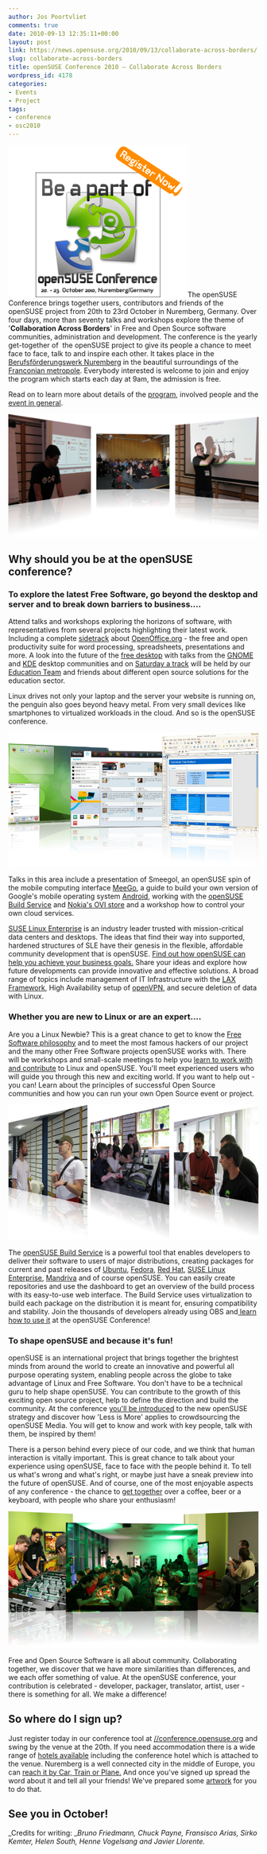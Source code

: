 ```yaml
---
author: Jos Poortvliet
comments: true
date: 2010-09-13 12:35:11+00:00
layout: post
link: https://news.opensuse.org/2010/09/13/collaborate-across-borders/
slug: collaborate-across-borders
title: openSUSE Conference 2010 – Collaborate Across Borders
wordpress_id: 4178
categories:
- Events
- Project
tags:
- conference
- osc2010
---
```


[![](/wp-content/uploads/2010/09/Conf2010_250px2+register.png)](//conference.opensuse.org/indico/event/osc2010)The openSUSE Conference brings together users, contributors and friends of the openSUSE project from 20th to 23rd October in Nuremberg, Germany. Over four days, more than seventy talks and workshops explore the theme of '**Collaboration Across Borders**' in Free and Open Source software communities, administration and development.  The conference is the yearly get-together of  the openSUSE project  to give its people a chance to meet face to face, talk to and inspire  each other. It takes place in the [Berufsförderungswerk Nuremberg](//www.bfw-nuernberg.de/) in the  beautiful surroundings of the [Franconian metropole](//www.nuernberg.de/internet/portal_e/index.html). Everybody interested  is welcome to join and enjoy the program which starts each day at 9am,  the admission is free.

Read on to learn more about details of the [program](//conference.opensuse.org/indico//conferenceProgram.py?confId=0), involved people and the [event in general](//en.opensuse.org/Portal:Conference).


![](/wp-content/uploads/2010/09/intro.png)


<!-- more -->


## Why should you be at the openSUSE conference?




### To explore the latest Free Software, go beyond the desktop and server and to break down barriers to business....


Attend talks and workshops exploring the horizons of software, with representatives from several projects highlighting their latest work. Including a complete [sidetrack](//conference.opensuse.org/indico//sessionDisplay.py?sessionId=28&confId=0#20101022) about [OpenOffice.org](//www.OpenOffice.org) - the free and open productivity suite for word processing, spreadsheets, presentations and more. A look into the future of the [free desktop](//conference.opensuse.org/indico//sessionDisplay.py?sessionId=2&confId=0#20101021) with talks from the [GNOME](//www.gnome.org) and [KDE](//www.kde.org) desktop communities and on [Saturday a track](//conference.opensuse.org/indico//sessionDisplay.py?sessionId=29&confId=0#20101023) will be held by our [Education Team](//en.opensuse.org/Portal:Education) and friends about different open source solutions for the education sector.

Linux drives not only your laptop and the server your website is running on, the penguin also goes beyond heavy metal. From very small devices like smartphones to virtualized workloads in the cloud. And so is the openSUSE conference.


![](/wp-content/uploads/2010/09/explore1.png)


Talks in this area include a presentation of Smeegol, an openSUSE spin of the mobile computing interface [MeeGo](//MeeGo.com), a guide to build your own version of Google's mobile operating system [Android](//www.android.com), working with the [openSUSE Build Service](//build.opensuse.org) and [Nokia's OVI store](https://store.ovi.com/) and a workshop how to control your own cloud services.

[SUSE Linux Enterprise](//www.novell.com/linux) is an industry leader trusted with mission-critical data centers and desktops. The ideas that find their way into supported, hardened structures of SLE have their genesis in the flexible, affordable community development that is openSUSE. [Find out how openSUSE can help you achieve your business goals.](//conference.opensuse.org/indico//sessionDisplay.py?sessionId=21&confId=0#20101022) Share your ideas and explore how future developments can provide innovative and effective solutions. A broad range of topics  include management of IT Infrastructure with the [LAX Framework](//www.teegee.de/lax), High Availability setup of [openVPN](//openvpn.net/), and secure deletion of data with Linux.


### Whether you are new to Linux or are an expert....


Are  you a Linux Newbie? This is a great chance to get to know the [Free Software philosophy](//www.gnu.org/philosophy/philosophy.html) and to meet the most famous hackers of our project and the many other Free Software projects openSUSE works with. There will be workshops and small-scale meetings to help you [learn to work with and contribute](//conference.opensuse.org/indico//sessionDisplay.py?sessionId=22&confId=0#20101022) to Linux and openSUSE. You'll meet experienced users who will guide you through this new and exciting world. If you want to help out - you can! Learn about the principles of successful Open Source communities and how you can run your own Open Source event or project.


![](/wp-content/uploads/2010/09/experts.png)


The [openSUSE Build Service](//build.opensuse.org) is a powerful tool that enables developers to deliver their software to users of major distributions, creating packages for current and past releases of [Ubuntu](//www.ubuntu.com/), [Fedora](//fedoraproject.org/), [Red Hat](//www.redhat.com/), [SUSE Linux Enterprise](//www.novell.com/linux), [Mandriva](//www.mandriva.com/) and of course openSUSE. You can easily create repositories and use the dashboard to get an overview of the build process with its easy-to-use web interface. The Build Service uses virtualization to build each package on the distribution it is meant for, ensuring compatibility and stability. Join the thousands of developers already using OBS and[ learn how to use it](//conference.opensuse.org/indico//sessionDisplay.py?sessionId=18&confId=0#20101020) at the openSUSE Conference!


### To shape openSUSE and because it's fun!


openSUSE is an international project that brings together the brightest minds from around the world to create an innovative and powerful all purpose operating system, enabling people across the globe to take advantage of Linux and Free Software. You  don't have to be a technical guru to help shape openSUSE. You can contribute to the growth of this exciting open source project, help to define the direction and build the  community. At the conference [you'll be introduced](//conference.opensuse.org/indico//sessionDisplay.py?sessionId=25&confId=0#20101023) to the new openSUSE  strategy and discover how 'Less is  More' applies to crowdsourcing the openSUSE Media. You will get to know and work with key people, talk with them, be inspired by them!

There is a person behind every piece of our code, and we think that human interaction is vitally important. This is great chance to talk about your experience using openSUSE, face to face with the people behind it. To tell us what's wrong and what's right, or maybe just have a sneak preview into  the future of openSUSE. And of course, one of the most enjoyable aspects of any conference - the chance to [get together](//conference.opensuse.org/indico//sessionDisplay.py?sessionId=36&confId=0#20101021) over a coffee, beer or a keyboard, with people who share your enthusiasm!


![](/wp-content/uploads/2010/09/fun.png)


Free and Open Source Software is all about community. Collaborating together, we discover that we have more similarities than differences, and we each offer something of value. At the openSUSE conference, your contribution is celebrated -  developer, packager, translator, artist, user - there is something for all. We make a difference!


## So where do I sign up?


Just register today in our conference tool at [//conference.opensuse.org](//conference.opensuse.org/indico//confRegistrationFormDisplay.py/display?confId=0) and swing by the venue at the 20th. If you need accommodation there is a wide range of [hotels available](//en.opensuse.org/openSUSE:Conference_hotels) including the conference hotel which is attached to the venue. Nuremberg is a well connected city in the middle of Europe, you can [reach it by Car, Train or Plane.](//en.opensuse.org/openSUSE:How_to_get_to_the_conference) And once you've signed up spread the word about it and tell all your friends! We've prepared some [artwork](//en.opensuse.org/openSUSE:Conference_artwork) for you to do that.


## See you in October!


_Credits for writing: __Bruno Friedmann, Chuck Payne, Fransisco Arias, Sirko Kemter, Helen South, Henne Vogelsang and Javier Llorente._
